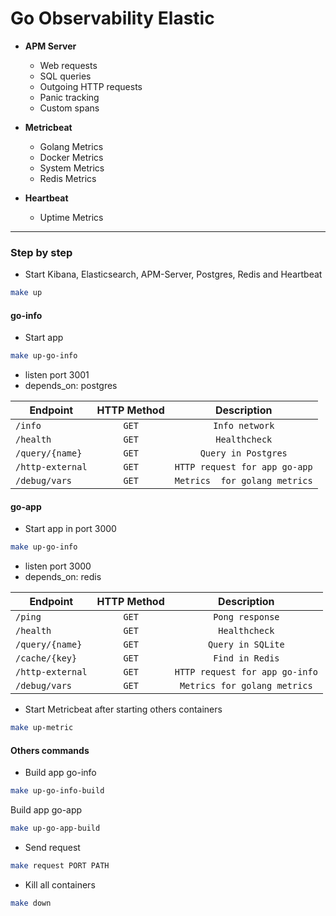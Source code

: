 # Go Observability Elastic

- **APM Server**
    - Web requests
    - SQL queries
    - Outgoing HTTP requests
    - Panic tracking
    - Custom spans

- **Metricbeat**
    - Golang Metrics
    - Docker Metrics
    - System Metrics
    - Redis Metrics

- **Heartbeat**
    - Uptime Metrics

---

### Step by step

- Start Kibana, Elasticsearch, APM-Server, Postgres, Redis and Heartbeat
```sh
make up
```
#### go-info

- Start app
```sh
make up-go-info
```
- listen port 3001
- depends_on: postgres

| Endpoint        | HTTP Method             | Description            |
| --------------- | :---------------------: | :-----------------:    |
| `/info`         | `GET`                   | `Info network`         |
| `/health`       | `GET`                   | `Healthcheck`          |
| `/query/{name}` | `GET`                   | `Query in Postgres` |
| `/http-external`| `GET`                   | `HTTP request for app go-app` |
| `/debug/vars`   | `GET`                   | `Metrics  for golang metrics` |

#### go-app

- Start app in port 3000
```sh
make up-go-info
```

- listen port 3000
- depends_on: redis


| Endpoint        | HTTP Method             | Description            |
| --------------- | :---------------------: | :-----------------:    |
| `/ping`         | `GET`                   | `Pong response`        |
| `/health`       | `GET`                   | `Healthcheck`          |
| `/query/{name}` | `GET`                   | `Query in SQLite`      |
| `/cache/{key}`  | `GET`                   | `Find in Redis`        |
| `/http-external`| `GET`                   | `HTTP request for app go-info` |
| `/debug/vars`   | `GET`                   | `Metrics for golang metrics` |


- Start Metricbeat after starting others containers
```sh
make up-metric
```

#### Others commands

- Build app go-info
```sh
make up-go-info-build
```

Build app go-app
```sh
make up-go-app-build
```

- Send request
```sh
make request PORT PATH
```

- Kill all containers
```sh
make down
```
